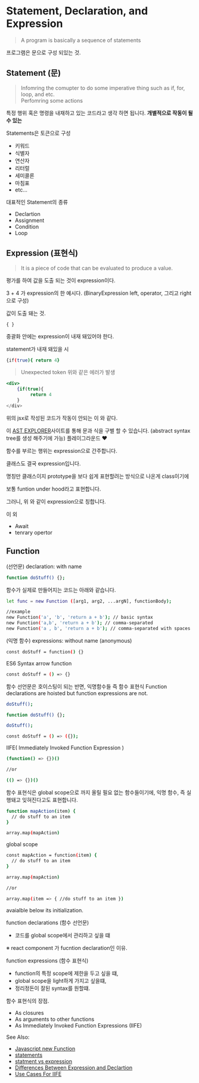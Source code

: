 # Statement, Declaration, and Expression

> A program is basically a sequence of statements

프로그램은 문으로 구성 되있는 것.

## Statement (문)
> Infomring the comupter to do some imperative thing such as if, for, loop, and etc.  
> Perfomring some actions

특정 행위 혹은 명령을 내재하고 있는 코드라고 생각 하면 됩니다.
**개별적으로 작동이 될 수 있는**

Statements은 토큰으로 구성
- 키워드
- 식별자
- 연산자
- 리터럴
- 세미콜론
- 마침표
- etc...

대표적인 Statement의 종류 
- Declartion
- Assignment
- Condition
- Loop


## Expression (표현식)
> It is a piece of code that can be evaluated to produce a value.

평가를 하여 값을 도출 되는 것이 expression이다. 

3 + 4 가 expression의 한 예시다. (BinaryExpression left, operator, 그리고 right으로 구성)

값이 도출 돼는 것. 

`{ }`

중괄화 안에는 expression이 내재 돼있어야 한다.

statement가 내재 돼있을 시

```bash
{if(true){ return 4}
```

>Unexpected token
위와 같은 에러가 발생

```jsx
<div>
    {if(true){
         return 4
    }
</div>
```

위의 jsx로 작성된 코드가 작동이 안되는 이 와 같다.


이 [AST EXPLORER](https://astexplorer.net/)사이트를 통해 문과 식을 구별 할 수 있습니다.
(abstract syntax tree를 생성 해주기에 가능)
플레이그라운드 ❤

함수를 부르는 행위는 expression으로 간주합니다.

클래스도 결국 expression입니다.  

명칭만 클래스이지 prototype을 보다 쉽게 표현할려는 방식으로 나온게 class이기에  

보통 funtion under hood라고 표현합니다. 

그러니, 위 와 같이 expression으로 칭합니다.

이 외
- Await
- tenrary opertor

    
## Function

(선언문)
declaration: with name
  
```bash
function doStuff() {};
```

함수가 실제로 만들어지는 코드는 아래와 같습니다.
```bash
let func = new Function ([arg1, arg2, ...argN], functionBody);

//example
new Function('a', 'b', 'return a + b'); // basic syntax
new Function('a,b', 'return a + b'); // comma-separated
new Function('a , b', 'return a + b'); // comma-separated with spaces
```

(익명 함수)
expressions: without name (anonymous)  
  
```bash
const doStuff = function() {}
```

ES6 Syntax arrow function
```bash
const doStuff = () => {}
```

함수 선언문은 호이스팅이 되는 반면, 
익명함수들 즉 함수 표현식
Function declarations are hoisted but function expressions are not.

```bash
doStuff();

function doStuff() {};
```

```bash
doStuff();

const doStuff = () => ({});
```

IIFE( Immediately Invoked Function Expression )
```bash
(function() => {})()

//or

(() => {})()
```

함수 표현식은 global scope으로 까지 올릴 필요 없는 함수들이기에,
익명 함수, 즉 실행돼고 잊혀진다고도 표현합니다.

```bash
function mapAction(item) {
  // do stuff to an item
}

array.map(mapAction)
```
  
global scope  

```bash
const mapAction = function(item) {
  // do stuff to an item
}

array.map(mapAction)

//or

array.map(item => { //do stuff to an item })
```

avaialble below its initialization.
  
function declarations  (함수 선언문)  
- 코드를 global scope에서 관리하고 싶을 떄  

※ react component 가 fucntion declaration인 이유.


function expressions  (함수 표현식)
- function의 특정 scope에 제한을 두고 싶을 떄,
- global scope을 light하게 가지고 싶을떄,
- 정리정돈이 잘된 syntax를 원할떄.

함수 표현식의 장점.
- As closures
- As arguments to other functions
- As Immediately Invoked Function Expressions (IIFE)

See Also:
- [Javascript new Function](https://javascript.info/new-function)
- [statements](https://developer.mozilla.org/en-US/docs/Web/JavaScript/Reference/Statements)
- [statment vs expression](https://exploringjs.com/impatient-js/ch_syntax.html#statement-vs-expression)
- [Differences Between Expression and Declartion](https://www.sitepoint.com/function-expressions-vs-declarations/)
- [Use Cases For IIFE](https://mariusschulz.com/blog/use-cases-for-javascripts-iifes)


